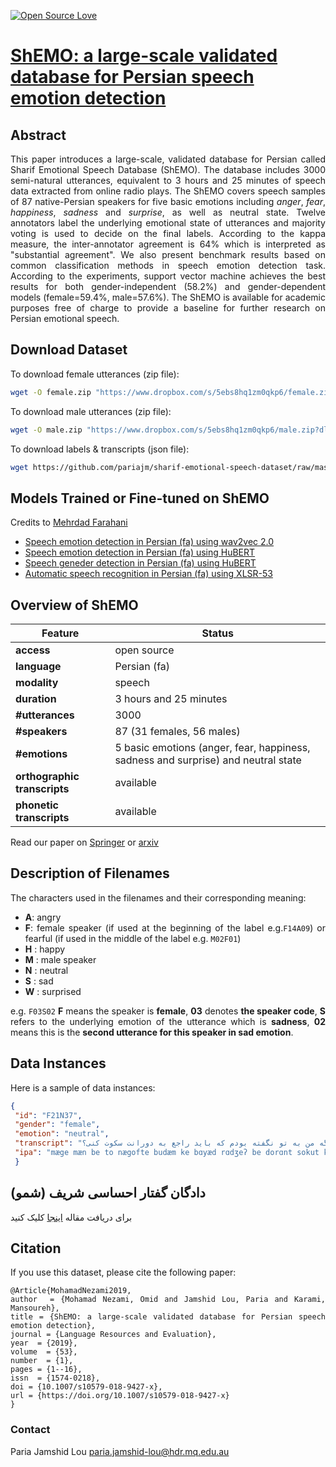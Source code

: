 [![Open Source Love](https://badges.frapsoft.com/os/v1/open-source.png?v=103)](https://github.com/ellerbrock/open-source-badges/) 

# <a href='https://arxiv.org/pdf/1906.01155.pdf'>ShEMO: a large-scale validated database for Persian speech emotion detection</a><br>

## Abstract
<div align="justify"> This paper introduces a large-scale, validated database for Persian called Sharif Emotional Speech Database (ShEMO). The database includes 3000 semi-natural utterances, equivalent to 3 hours and 25 minutes of speech data extracted from online radio plays. The ShEMO covers speech samples of 87 native-Persian speakers for five basic emotions including <i>anger</i>, <i>fear</i>, <i>happiness</i>, <i>sadness</i> and <i>surprise</i>, as well as neutral state. Twelve annotators label the underlying emotional state of utterances and majority voting is used to decide on the final labels. According to the kappa measure, 
the inter-annotator agreement is 64% which is interpreted as "substantial agreement". We also present benchmark results based on common classification methods in speech emotion detection task. According to the experiments, support vector machine achieves the best results for both gender-independent (58.2%) and gender-dependent models (female=59.4%, male=57.6%). The ShEMO is available for academic purposes free of charge to provide a baseline for further research on Persian emotional speech.

## Download Dataset 
To download female utterances (zip file):
```bash
wget -O female.zip "https://www.dropbox.com/s/5ebs8hq1zm0qkp6/female.zip?dl=0"
```
 
To download male utterances (zip file):
```bash
wget -O male.zip "https://www.dropbox.com/s/5ebs8hq1zm0qkp6/male.zip?dl=0"
```

To download labels & transcripts (json file):
```bash
wget https://github.com/pariajm/sharif-emotional-speech-dataset/raw/master/shemo.json
```
 
## Models Trained or Fine-tuned on ShEMO
Credits to [Mehrdad Farahani](https://github.com/m3hrdadfi/soxan)
 - [Speech emotion detection in Persian (fa) using wav2vec 2.0](https://huggingface.co/m3hrdadfi/wav2vec2-xlsr-persian-speech-emotion-recognition)
 - [Speech emotion detection in Persian (fa) using HuBERT](https://huggingface.co/m3hrdadfi/hubert-base-persian-speech-emotion-recognition)
 - [Speech geneder detection in Persian (fa) using HuBERT](https://huggingface.co/m3hrdadfi/hubert-base-persian-speech-gender-recognition)
 - [Automatic speech recognition in Persian (fa) using XLSR-53](https://huggingface.co/m3hrdadfi/wav2vec2-large-xlsr-persian-shemo)
 
## Overview of ShEMO

 Feature                     | Status   
-------------                | ----------
**access**                   | open source
**language**                 | Persian (fa)
**modality**                 | speech
**duration**                 | 3 hours and 25 minutes
**#utterances**              | 3000
**#speakers**                | 87 (31 females, 56 males)
**#emotions**                | 5 basic emotions (anger, fear, happiness, sadness and surprise) and neutral state
**orthographic transcripts** | available
**phonetic transcripts**     | available

Read our paper on <a href='https://link.springer.com/article/10.1007/s10579-018-9427-x'>Springer</a> or [arxiv](https://arxiv.org/pdf/1906.01155.pdf)

## Description of Filenames
The characters used in the filenames and their corresponding meaning:
- **A**: angry
- **F**: female speaker (if used at the beginning of the label e.g.`F14A09`) or fearful (if used in the middle of the label e.g. `M02F01`)
- **H** : happy
- **M** : male speaker
- **N** : neutral
- **S** : sad
- **W** : surprised

e.g. `F03S02` **F** means the speaker is **female**, **03** denotes **the speaker code**, **S** refers to the underlying emotion of the utterance which is **sadness**, **02** means this is the **second utterance for this speaker in sad emotion**.

## Data Instances
Here is a sample of data instances:
```json
{
 "id": "F21N37", 
 "gender": "female", 
 "emotion": "neutral", 
 "transcript": "مگه من به تو نگفته بودم که باید راجع به دورانت سکوت کنی؟", 
 "ipa": "mӕge mæn be to nægofte budӕm ke bɑyæd rɑdʒeʔ be dorɑnt sokut koni"
 }
```
 
## دادگان گفتار احساسی شریف (شمو) 
برای دریافت مقاله <a href='https://arxiv.org/pdf/1906.01155.pdf'>اینجا</a> کلیک کنید

## Citation
If you use this dataset, please cite the following paper:
~~~~
@Article{MohamadNezami2019,
author  = {Mohamad Nezami, Omid and Jamshid Lou, Paria and Karami, Mansoureh},
title = {ShEMO: a large-scale validated database for Persian speech emotion detection},
journal = {Language Resources and Evaluation},
year  = {2019},
volume  = {53},
number  = {1},
pages = {1--16},
issn  = {1574-0218},
doi = {10.1007/s10579-018-9427-x},
url = {https://doi.org/10.1007/s10579-018-9427-x}
}
~~~~

### Contact
Paria Jamshid Lou <paria.jamshid-lou@hdr.mq.edu.au>
